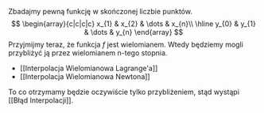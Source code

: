 
Zbadajmy pewną funkcję w skończonej liczbie punktów.
$$
\begin{array}{c|c|c|c}
 x_{1} & x_{2} & \dots & x_{n}\\
\hline
y_{0} & y_{1} & \dots & y_{n}
\end{array}
$$
Przyjmijmy teraz, że funkcja $f$ jest wielomianem.
Wtedy będziemy mogli przybliżyć ją przez wielomianem n-tego stopnia.

- [[Interpolacja Wielomianowa Lagrange'a]]
- [[Interpolacja Wielomianowa Newtona]]

To co otrzymamy będzie oczywiście tylko przybliżeniem, stąd wystąpi [[Błąd Interpolacji]].